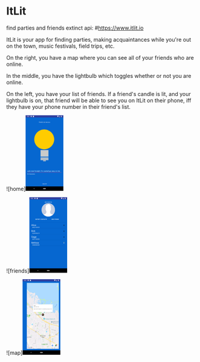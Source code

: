# ItLit
find parties and friends
extinct api: #https://www.itlit.io 

ItLit is your app for finding parties, making acquaintances while you're out on the town, music festivals, field trips, etc.

On the right, you have a map where you can see all of your friends who are online.

In the middle, you have the lightbulb which toggles whether or not you are online.

On the left, you have your list of friends. If a friend's candle is lit, and your lightbulb is on, that friend will be able to see you on ItLit on their phone, iff they have your phone number in their friend's list.

![home]<img src="https://github.com/Decryptic/ItLit/blob/master/Android/screenshots/ssBulbPhone.png" width="100">

![friends]<img src="https://github.com/Decryptic/ItLit/blob/master/Android/screenshots/ssFriendsPhone.png" width="100">

![map]<img src="https://github.com/Decryptic/ItLit/blob/master/Android/screenshots/ssMapPhone.png" width="100">
